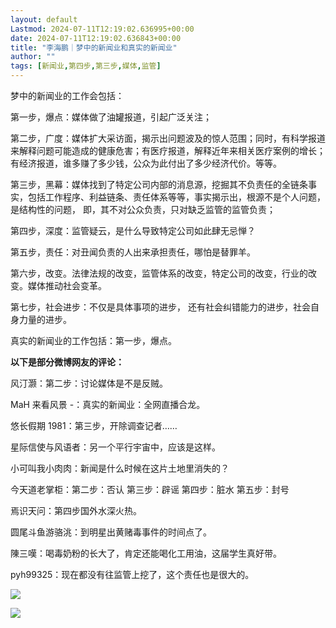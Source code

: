 ```yaml
---
layout: default
Lastmod: 2024-07-11T12:19:02.636995+00:00
date: 2024-07-11T12:19:02.636843+00:00
title: "李海鹏｜梦中的新闻业和真实的新闻业"
author: ""
tags: [新闻业,第四步,第三步,媒体,监管]
---
```


梦中的新闻业的工作会包括：

第一步，爆点：媒体做了油罐报道，引起广泛关注；

第二步，广度：媒体扩大采访面，揭示出问题波及的惊人范围；同时，有科学报道来解释问题可能造成的健康危害；有医疗报道，解释近年来相关医疗案例的增长；有经济报道，谁多赚了多少钱，公众为此付出了多少经济代价。等等。

第三步，黑幕：媒体找到了特定公司内部的消息源，挖掘其不负责任的全链条事实，包括工作程序、利益链条、责任体系等等，事实揭示出，根源不是个人问题，是结构性的问题， 即，其不对公众负责，只对缺乏监管的监管负责；

第四步，深度：监管疑云，是什么导致特定公司如此肆无忌惮？

第五步，责任：对丑闻负责的人出来承担责任，哪怕是替罪羊。

第六步，改变。法律法规的改变，监管体系的改变，特定公司的改变，行业的改变。媒体推动社会变革。

第七步，社会进步：不仅是具体事项的进步， 还有社会纠错能力的进步，社会自身力量的进步。

真实的新闻业的工作包括：第一步，爆点。

**以下是部分微博网友的评论：**

风汀灏：第二步：讨论媒体是不是反贼。

MaH 来看风景 -：真实的新闻业：全网直播合龙。

悠长假期 1981：第三步，开除调查记者……

星际信使与风语者：另一个平行宇宙中，应该是这样。

小可叫我小肉肉：新闻是什么时候在这片土地里消失的？

今天道老掌柜：第二步：否认 第三步：辟谣 第四步：脏水 第五步：封号

焉识天问：第四步国外水深火热。

圆尾斗鱼游骆洮：到明星出黄赌毒事件的时间点了。

陳三嘆：喝毒奶粉的长大了，肯定还能喝化工用油，这届学生真好带。

pyh99325：现在都没有往监管上挖了，这个责任也是很大的。

![](https://images.weserv.nl/?url=https%3A//chinadigitaltimes.net/chinese/files/2024/07/image-1720616728781.png)

  

![](https://images.weserv.nl/?url=https%3A//chinadigitaltimes.net/chinese/files/2024/07/image-1720616735454.png)

